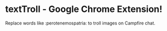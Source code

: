 textTroll - Google Chrome Extension!
=========

Replace words like :perotenemospatria: to troll images on Campfire chat.
